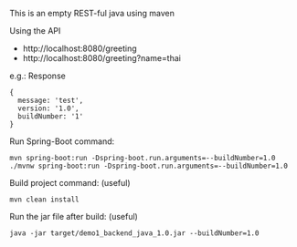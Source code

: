 This is an empty REST-ful java using maven

Using the API
- http://localhost:8080/greeting
- http://localhost:8080/greeting?name=thai

e.g.: Response
```
{
  message: 'test',
  version: '1.0',
  buildNumber: '1'
}
```
Run Spring-Boot command:
```
mvn spring-boot:run -Dspring-boot.run.arguments=--buildNumber=1.0
./mvnw spring-boot:run -Dspring-boot.run.arguments=--buildNumber=1.0
```
Build project command: (useful)
```
mvn clean install
```
Run the jar file after build: (useful)
```
java -jar target/demo1_backend_java_1.0.jar --buildNumber=1.0
```
